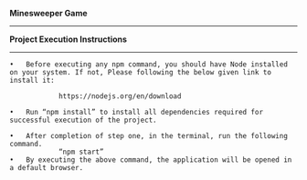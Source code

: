 **Minesweeper Game**
___


**Project Execution Instructions**
___
    •	Before executing any npm command, you should have Node installed on your system. If not, Please following the below given link to install it:
    
                https://nodejs.org/en/download

    • 	Run “npm install” to install all dependencies required for successful execution of the project.
   
    •	After completion of step one, in the terminal, run the following command.
                “npm start”
    •	By executing the above command, the application will be opened in a default browser.
   